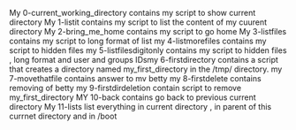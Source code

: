 My 0-current_working_directory contains my  script to show current directory
My 1-listit contains my  script to list the content of my cuurent directory 
My 2-bring_me_home contains my script to go home
My 3-listfiles contains my script to long format of list
my 4-listmorefiles  contains my script to hidden files
my 5-listfilesdigitonly contains my script to hidden files , long format and user and groups IDsmy 6-firstdirectory contains a script that creates a directory named my_first_directory in the /tmp/ directory.
my 7-movethatfile contains answer to mv betty
my 8-firstdelete contains removing of betty
my 9-firstdirdeletion contain script to remove my_first_directory
MY 10-back contains go back to previous current directory 
My 11-lists list everything in current directory , in parent of this currnet directory and in /boot 
